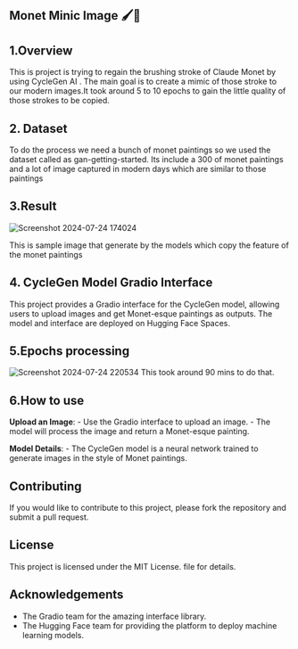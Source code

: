## Monet Minic Image 🖌️🎨
## 1.Overview 

This is project is trying to regain the brushing stroke of Claude Monet by using CycleGen AI .
The main goal is to create a mimic of those stroke to our modern images.It took around 5 to 10 epochs to gain the little quality of those strokes to be copied.


## 2. Dataset 

To do the process we need a bunch of monet paintings so we used the dataset called as gan-getting-started. Its include a 300 of monet paintings and a lot of image captured in modern days which are similar to those paintings 

## 3.Result 

![Screenshot 2024-07-24 174024](https://github.com/user-attachments/assets/425b0efd-9cd1-4f59-9951-7e14dafa9ef9)

This is sample image that generate by the models which copy the feature of the monet paintings 


## 4. CycleGen Model Gradio Interface

This project provides a Gradio interface for the CycleGen model, allowing users to upload images and get Monet-esque paintings as outputs. The model and interface are deployed on Hugging Face Spaces.


## 5.Epochs processing 

![Screenshot 2024-07-24 220534](https://github.com/user-attachments/assets/bdf69137-94ad-4b10-b83e-fe3d7b4c58e2)
This took around 90 mins to do that. 

## 6.How to use

 **Upload an Image**:
    - Use the Gradio interface to upload an image.
    - The model will process the image and return a Monet-esque painting.

 **Model Details**:
    - The CycleGen model is a neural network trained to generate images in the style of Monet paintings.

## Contributing

If you would like to contribute to this project, please fork the repository and submit a pull request.

## License

This project is licensed under the MIT License. file for details.

## Acknowledgements

- The Gradio team for the amazing interface library.
- The Hugging Face team for providing the platform to deploy machine learning models.
